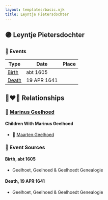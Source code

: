 ```yaml
---
layout: templates/basic.njk
title: Leyntje Pietersdochter
---
```

## 🟣 Leyntje Pietersdochter

### 📆 Events

Type | Date | Place
------ | ------ | ------
[Birth](#event-0) | abt 1605 |
[Death](#event-1) | 19 APR 1641 |

## 👩‍❤️‍👨 Relationships

### 🔵 [Marinus Geelhoed](/people/4/47020978)

#### Children With Marinus Geelhoed
* 🔵 [Maarten Geelhoed](/people/7/7846330)
### 📰 Event Sources

#### <a id="event-0"></a> Birth, abt 1605
* Geelhoet, Geelhoed & Geelhoedt Genealogie

#### <a id="event-1"></a> Death, 19 APR 1641
* Geelhoet, Geelhoed & Geelhoedt Genealogie